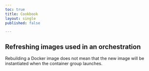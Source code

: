 ```yaml
---
toc: true
title: Cookbook
layout: single
published: false

---
```

## Refreshing images used in an orchestration

Rebuilding a Docker image does not mean that the new image will be instantiated when the container group launches.